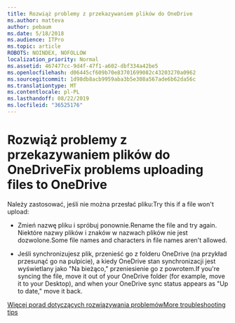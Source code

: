 ```yaml
---
title: Rozwiąż problemy z przekazywaniem plików do OneDrive
ms.author: matteva
author: pebaum
ms.date: 5/18/2018
ms.audience: ITPro
ms.topic: article
ROBOTS: NOINDEX, NOFOLLOW
localization_priority: Normal
ms.assetid: 467477cc-9d4f-47f1-a602-dbf334a42be5
ms.openlocfilehash: d06445cf609b70e83701699082c43203270a0962
ms.sourcegitcommit: 1d98db8acb9959aba3b5e308a567ade6b62da56c
ms.translationtype: MT
ms.contentlocale: pl-PL
ms.lasthandoff: 08/22/2019
ms.locfileid: "36525176"
---
```

# <a name="fix-problems-uploading-files-to-onedrive"></a><span data-ttu-id="7af64-102">Rozwiąż problemy z przekazywaniem plików do OneDrive</span><span class="sxs-lookup"><span data-stu-id="7af64-102">Fix problems uploading files to OneDrive</span></span>

<span data-ttu-id="7af64-103">Należy zastosować, jeśli nie można przesłać pliku:</span><span class="sxs-lookup"><span data-stu-id="7af64-103">Try this if a file won't upload:</span></span>
  
- <span data-ttu-id="7af64-104">Zmień nazwę pliku i spróbuj ponownie.</span><span class="sxs-lookup"><span data-stu-id="7af64-104">Rename the file and try again.</span></span> <span data-ttu-id="7af64-105">Niektóre nazwy plików i znaków w nazwach plików nie jest dozwolone.</span><span class="sxs-lookup"><span data-stu-id="7af64-105">Some file names and characters in file names aren't allowed.</span></span> 
    
- <span data-ttu-id="7af64-106">Jeśli synchronizujesz plik, przenieść go z folderu OneDrive (na przykład przesunąć go na pulpicie), a kiedy OneDrive stan synchronizacji jest wyświetlany jako "Na bieżąco," przeniesienie go z powrotem.</span><span class="sxs-lookup"><span data-stu-id="7af64-106">If you're syncing the file, move it out of your OneDrive folder (for example, move it to your Desktop), and when your OneDrive sync status appears as "Up to date," move it back.</span></span> 
    
[<span data-ttu-id="7af64-107">Więcej porad dotyczących rozwiązywania problemów</span><span class="sxs-lookup"><span data-stu-id="7af64-107">More troubleshooting tips</span></span>](https://go.microsoft.com/fwlink/?linkid=873155)
  


